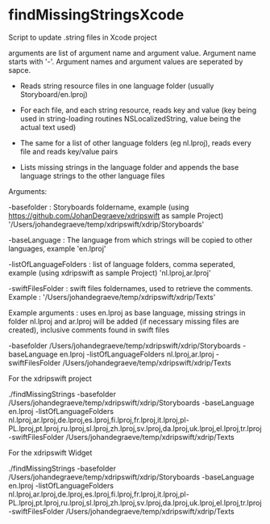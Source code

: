 # findMissingStringsXcode

Script to update .string files in Xcode project


arguments are list of argument name and argument value. Argument name starts with '-'. Argument names and argument values are seperated by sapce.
- Reads string resource files in one language folder (usually Storyboard/en.lproj)

- For each file, and each string resource, reads key and value (key being used in string-loading routines NSLocalizedString, value being the actual text used)

- The same for a list of other language folders (eg nl.lproj), reads every file and reads key/value pairs

- Lists missing strings in the language folder and appends the base language strings to the other language files


Arguments:

  -basefolder : Storyboards foldername, example (using https://github.com/JohanDegraeve/xdripswift as sample Project) '/Users/johandegraeve/temp/xdripswift/xdrip/Storyboards'

  -baseLanguage : The language from which strings will be copied to other languages, example 'en.lproj'

  -listOfLanguageFolders : list of language folders, comma seperated, example (using xdripswift as sample Project) 'nl.lproj,ar.lproj'

  -swiftFilesFolder : swift files foldernames, used to retrieve the comments. Example : '/Users/johandegraeve/temp/xdripswift/xdrip/Texts'



Example arguments : uses en.lproj as base language, missing strings in folder nl.lproj and ar.lproj will be added (if necessary missing files are created), inclusive comments found in swift files

   -basefolder /Users/johandegraeve/temp/xdripswift/xdrip/Storyboards -baseLanguage en.lproj -listOfLanguageFolders nl.lproj,ar.lproj -swiftFilesFolder /Users/johandegraeve/temp/xdripswift/xdrip/Texts
   
   
For the xdripswift project

./findMissingStrings -basefolder /Users/johandegraeve/temp/xdripswift/xdrip/Storyboards -baseLanguage en.lproj -listOfLanguageFolders nl.lproj,ar.lproj,de.lproj,es.lproj,fi.lproj,fr.lproj,it.lproj,pl-PL.lproj,pt.lproj,ru.lproj,sl.lproj,zh.lproj,sv.lproj,da.lproj,uk.lproj,el.lproj,tr.lproj -swiftFilesFolder /Users/johandegraeve/temp/xdripswift/xdrip/Texts

For the xdripswift Widget

./findMissingStrings -basefolder /Users/johandegraeve/temp/xdripswift/xdrip/Storyboards -baseLanguage en.lproj -listOfLanguageFolders nl.lproj,ar.lproj,de.lproj,es.lproj,fi.lproj,fr.lproj,it.lproj,pl-PL.lproj,pt.lproj,ru.lproj,sl.lproj,zh.lproj,sv.lproj,da.lproj,uk.lproj,el.lproj,tr.lproj -swiftFilesFolder /Users/johandegraeve/temp/xdripswift/xdrip/Texts

